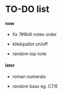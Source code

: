 # TO-DO list

#### now

- fix 7#9b9 notes order

- klikkipallot on/off

- random top note

#### later

- roman numerals

- random bass eg. C7/E
